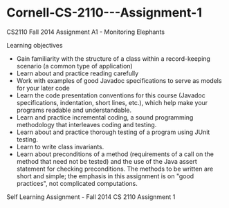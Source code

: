 Cornell-CS-2110---Assignment-1
==============================

CS2110 Fall 2014 Assignment A1 - Monitoring Elephants

Learning objectives
* Gain familiarity with the structure of a class within a record-keeping scenario (a common type of application)
* Learn about and practice reading carefully
* Work with examples of good Javadoc specifications to serve as models for your later code
* Learn the code presentation conventions for this course (Javadoc specifications, indentation, short lines, etc.),
which help make your programs readable and understandable.
* Learn and practice incremental coding, a sound programming methodology that interleaves coding and testing.
* Learn about and practice thorough testing of a program using JUnit testing.
* Learn to write class invariants.
* Learn about preconditions of a method (requirements of a call on the method that need not be tested) and the
use of the Java assert statement for checking preconditions.
The methods to be written are short and simple; the emphasis in this assignment is on "good practices", not complicated
computations.

Self Learning Assignment - Fall 2014 CS 2110 Assignment 1
